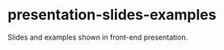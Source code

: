presentation-slides-examples
============================

Slides and examples shown in front-end presentation.